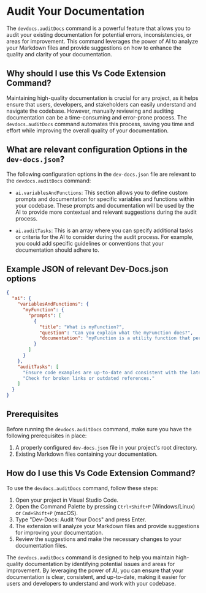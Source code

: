 
  
  # **Audit Your Documentation**

The `devdocs.auditDocs` command is a powerful feature that allows you to audit your existing documentation for potential errors, inconsistencies, or areas for improvement. This command leverages the power of AI to analyze your Markdown files and provide suggestions on how to enhance the quality and clarity of your documentation.

## Why should I use this Vs Code Extension Command?

Maintaining high-quality documentation is crucial for any project, as it helps ensure that users, developers, and stakeholders can easily understand and navigate the codebase. However, manually reviewing and auditing documentation can be a time-consuming and error-prone process. The `devdocs.auditDocs` command automates this process, saving you time and effort while improving the overall quality of your documentation.

## What are relevant configuration Options in the `dev-docs.json`?

The following configuration options in the `dev-docs.json` file are relevant to the `devdocs.auditDocs` command:

- `ai.variablesAndFunctions`: This section allows you to define custom prompts and documentation for specific variables and functions within your codebase. These prompts and documentation will be used by the AI to provide more contextual and relevant suggestions during the audit process.

- `ai.auditTasks`: This is an array where you can specify additional tasks or criteria for the AI to consider during the audit process. For example, you could add specific guidelines or conventions that your documentation should adhere to.

## Example JSON of relevant Dev-Docs.json options

```json
{
  "ai": {
    "variablesAndFunctions": {
      "myFunction": {
        "prompts": [
          {
            "title": "What is myFunction?",
            "question": "Can you explain what the myFunction does?",
            "documentation": "myFunction is a utility function that performs xyz..."
          }
        ]
      }
    },
    "auditTasks": [
      "Ensure code examples are up-to-date and consistent with the latest codebase.",
      "Check for broken links or outdated references."
    ]
  }
}
```

## Prerequisites

Before running the `devdocs.auditDocs` command, make sure you have the following prerequisites in place:

1. A properly configured `dev-docs.json` file in your project's root directory.
2. Existing Markdown files containing your documentation.

## How do I use this Vs Code Extension Command?

To use the `devdocs.auditDocs` command, follow these steps:

1. Open your project in Visual Studio Code.
2. Open the Command Palette by pressing `Ctrl+Shift+P` (Windows/Linux) or `Cmd+Shift+P` (macOS).
3. Type "Dev-Docs: Audit Your Docs" and press Enter.
4. The extension will analyze your Markdown files and provide suggestions for improving your documentation.
5. Review the suggestions and make the necessary changes to your documentation files.

The `devdocs.auditDocs` command is designed to help you maintain high-quality documentation by identifying potential issues and areas for improvement. By leveraging the power of AI, you can ensure that your documentation is clear, consistent, and up-to-date, making it easier for users and developers to understand and work with your codebase.
  
  